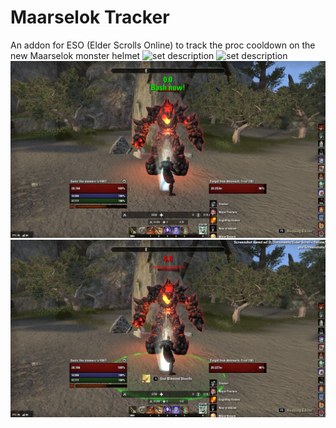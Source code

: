 # Maarselok Tracker
An addon for ESO (Elder Scrolls Online) to track the proc cooldown on the new Maarselok monster helmet
![set description](https://github.com/dowinterfor6/eso-maarselok-tracker/blob/master/docs/maarselokSet.png)
![set description](https://github.com/dowinterfor6/eso-maarselok-tracker/blob/master/docs/maarselokSet.png)
![bash_notification](https://github.com/dowinterfor6/MaarselokTracker/blob/master/docs/Screenshot_20190714_210022.png)
![countdown_timer](https://github.com/dowinterfor6/MaarselokTracker/blob/master/docs/Screenshot_20190714_210025.png)